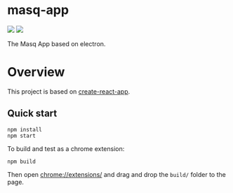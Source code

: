 # masq-app

[![](https://img.shields.io/badge/project-Masq-7C4DFF.svg?style=flat-square)](https://github.com/QwantResearch/masq-app)
[![](https://api.travis-ci.org/QwantResearch/masq-app.svg)](https://travis-ci.org/QwantResearch/masq-app)

The Masq App based on electron.

# Overview
This project is based on [create-react-app](https://github.com/facebook/create-react-app).

## Quick start
```
npm install
npm start
```
 To build and test as a chrome extension:
 ```
 npm build
 ```
Then open [chrome://extensions/](chrome://extensions/) and drag and drop the `build/` folder to the page.
